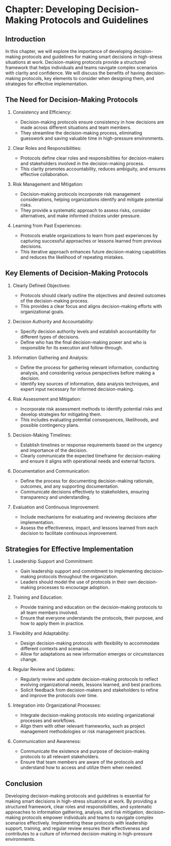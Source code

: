 Chapter: Developing Decision-Making Protocols and Guidelines
============================================================

Introduction
------------

In this chapter, we will explore the importance of developing decision-making protocols and guidelines for making smart decisions in high-stress situations at work. Decision-making protocols provide a structured framework that helps individuals and teams navigate complex scenarios with clarity and confidence. We will discuss the benefits of having decision-making protocols, key elements to consider when designing them, and strategies for effective implementation.

The Need for Decision-Making Protocols
--------------------------------------

1. Consistency and Efficiency:

   * Decision-making protocols ensure consistency in how decisions are made across different situations and team members.
   * They streamline the decision-making process, eliminating guesswork and saving valuable time in high-pressure environments.
2. Clear Roles and Responsibilities:

   * Protocols define clear roles and responsibilities for decision-makers and stakeholders involved in the decision-making process.
   * This clarity promotes accountability, reduces ambiguity, and ensures effective collaboration.
3. Risk Management and Mitigation:

   * Decision-making protocols incorporate risk management considerations, helping organizations identify and mitigate potential risks.
   * They provide a systematic approach to assess risks, consider alternatives, and make informed choices under pressure.
4. Learning from Past Experiences:

   * Protocols enable organizations to learn from past experiences by capturing successful approaches or lessons learned from previous decisions.
   * This iterative approach enhances future decision-making capabilities and reduces the likelihood of repeating mistakes.

Key Elements of Decision-Making Protocols
-----------------------------------------

1. Clearly Defined Objectives:

   * Protocols should clearly outline the objectives and desired outcomes of the decision-making process.
   * This provides a clear focus and aligns decision-making efforts with organizational goals.
2. Decision Authority and Accountability:

   * Specify decision authority levels and establish accountability for different types of decisions.
   * Define who has the final decision-making power and who is responsible for its execution and follow-through.
3. Information Gathering and Analysis:

   * Define the process for gathering relevant information, conducting analysis, and considering various perspectives before making a decision.
   * Identify key sources of information, data analysis techniques, and expert input necessary for informed decision-making.
4. Risk Assessment and Mitigation:

   * Incorporate risk assessment methods to identify potential risks and develop strategies for mitigating them.
   * This includes evaluating potential consequences, likelihoods, and possible contingency plans.
5. Decision-Making Timelines:

   * Establish timelines or response requirements based on the urgency and importance of the decision.
   * Clearly communicate the expected timeframe for decision-making and ensure it aligns with operational needs and external factors.
6. Documentation and Communication:

   * Define the process for documenting decision-making rationale, outcomes, and any supporting documentation.
   * Communicate decisions effectively to stakeholders, ensuring transparency and understanding.
7. Evaluation and Continuous Improvement:

   * Include mechanisms for evaluating and reviewing decisions after implementation.
   * Assess the effectiveness, impact, and lessons learned from each decision to facilitate continuous improvement.

Strategies for Effective Implementation
---------------------------------------

1. Leadership Support and Commitment:

   * Gain leadership support and commitment to implementing decision-making protocols throughout the organization.
   * Leaders should model the use of protocols in their own decision-making processes to encourage adoption.
2. Training and Education:

   * Provide training and education on the decision-making protocols to all team members involved.
   * Ensure that everyone understands the protocols, their purpose, and how to apply them in practice.
3. Flexibility and Adaptability:

   * Design decision-making protocols with flexibility to accommodate different contexts and scenarios.
   * Allow for adaptations as new information emerges or circumstances change.
4. Regular Review and Updates:

   * Regularly review and update decision-making protocols to reflect evolving organizational needs, lessons learned, and best practices.
   * Solicit feedback from decision-makers and stakeholders to refine and improve the protocols over time.
5. Integration into Organizational Processes:

   * Integrate decision-making protocols into existing organizational processes and workflows.
   * Align them with other relevant frameworks, such as project management methodologies or risk management practices.
6. Communication and Awareness:

   * Communicate the existence and purpose of decision-making protocols to all relevant stakeholders.
   * Ensure that team members are aware of the protocols and understand how to access and utilize them when needed.

Conclusion
----------

Developing decision-making protocols and guidelines is essential for making smart decisions in high-stress situations at work. By providing a structured framework, clear roles and responsibilities, and systematic approaches to information gathering, analysis, and risk mitigation, decision-making protocols empower individuals and teams to navigate complex scenarios effectively. Implementing these protocols with leadership support, training, and regular review ensures their effectiveness and contributes to a culture of informed decision-making in high-pressure environments.
